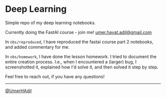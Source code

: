 # Deep Learning

Simple repo of my deep learning notebooks.

Currently doing the FastAI course - join me! umer.hayat.adil@gmail.com

In `nbs/reproduced`, I have reproduced the fastai course part 2 notebooks, and added commentary for me.

In `nbs/homework`, I have done the lesson homework. I tried to document the entire creation process. I.e., when I encountered a (larger) bug, I screenshotted it, explained how I'd solve it, and then solved it step by step.

Feel free to reach out, if you have any questions!
___
[@UmerHAdil](twitter.com/umerHAdil)
